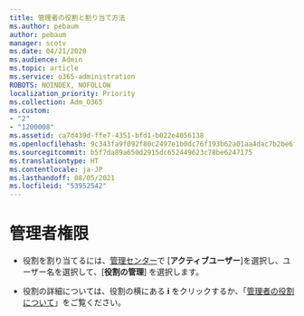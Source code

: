 ```yaml
---
title: 管理者の役割と割り当て方法
ms.author: pebaum
author: pebaum
manager: scotv
ms.date: 04/21/2020
ms.audience: Admin
ms.topic: article
ms.service: o365-administration
ROBOTS: NOINDEX, NOFOLLOW
localization_priority: Priority
ms.collection: Adm_O365
ms.custom:
- "2"
- "1200008"
ms.assetid: ca7d439d-ffe7-4351-bfd1-b022e4056138
ms.openlocfilehash: 9c343fa9f092f80c2497e1b0dc76f193b62a01aa4dac7b2be6f1c916e611abbb
ms.sourcegitcommit: b5f7da89a650d2915dc652449623c78be6247175
ms.translationtype: HT
ms.contentlocale: ja-JP
ms.lasthandoff: 08/05/2021
ms.locfileid: "53952542"
---
```

# <a name="admin-roles"></a>管理者権限

- 役割を割り当てるには、[管理センター](https://admin.microsoft.com/Adminportal/Home#/users)で [**アクティブユーザー**]を選択し、ユーザー名を選択して、[**役割の管理**] を選択します。

- 役割の詳細については、役割の横にある **i** をクリックするか、「[管理者の役割について](https://docs.microsoft.com/microsoft-365/admin/add-users/about-admin-roles)」をご覧ください。